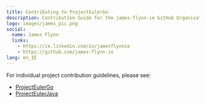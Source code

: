 ```yaml
---
title: Contributing to ProjectEulerGo
description: Contribution Guide for the james-flynn-ie GitHub Organisation.
logo: images/james_pic.png
social:
  name: James Flynn
  links:
    - https://ie.linkedin.com/in/jamesflynnie
    - https://github.com/james-flynn-ie
lang: en_IE
---
```


For individual project contribution guidelines, please see:
- [ProjectEulerGo](https://james-flynn-ie.github.io/projectEulerGo/CONTRIBUTING)
- [ProjectEulerJava](https://james-flynn-ie.github.io/projectEulerJava/CONTRIBUTING.html)
